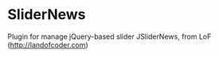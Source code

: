 SliderNews
==========

Plugin for manage jQuery-based slider JSliderNews, from LoF (http://landofcoder.com)
